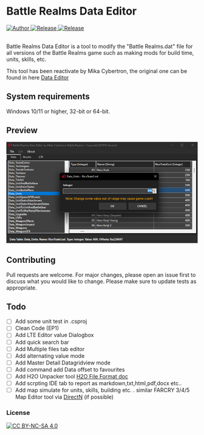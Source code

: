 # Battle Realms Data Editor 

 <a href="https://github.com/MikaCybertron">
    <img alt="Author" src="https://img.shields.io/badge/Author-MikaCybertron-brightgreen?style=for-the-badge">
 </a> 
<a href="https://github.com/MikaCybertron/Battle-Realms-Data-Editor/releases" target="_blank">
    <img alt="Release" src="https://img.shields.io/github/v/release/MikaCybertron/Battle-Realms-Data-Editor?style=for-the-badge">
</a>
<a href="https://github.com/MikaCybertron/Battle-Realms-Data-Editor/releases" target="_blank">
    <img alt="Release" src="https://img.shields.io/github/downloads/MikaCybertron/Battle-Realms-Data-Editor/total?style=for-the-badge">
</a>

[cc-by-nc-sa]: http://creativecommons.org/licenses/by-nc-sa/4.0/
[cc-by-nc-sa-image]: https://licensebuttons.net/l/by-nc-sa/4.0/88x31.png
[cc-by-nc-sa-shield]: https://img.shields.io/badge/License-CC%20BY--NC--SA%204.0-lightgrey.svg
 
<br/>Battle Realms Data Editor is a tool to modify the "Battle Realms.dat" file for all versions of the Battle Realms game such as making mods for build time, units, skills, etc.

This tool has been reactivate by Mika Cybertron, the original one can be found in here [Data Editor](https://www.moddb.com/mods/boltymods-data-editor-for-battle-realms/downloads/boltymods-data-editor-file)

## System requirements

Windows 10/11 or higher, 32-bit or 64-bit.

## Preview
![](https://github.com/MikaCybertron/Battle-Realms-Data-Editor/blob/main/Image/4_dark.png)

## Contributing
Pull requests are welcome. For major changes, please open an issue first to discuss what you would like to change.
Please make sure to update tests as appropriate.

## Todo
- [ ] Add some unit test in .csproj
- [ ] Clean Code (EP1)
- [ ] Add LTE Editor value Dialogbox
- [ ] Add quick search bar
- [ ] Add Multiple files tab editor
- [ ] Add alternating value mode
- [ ] Add Master Detail Datagridview mode
- [ ] Add command add Data offset to favourites
- [ ] Add H2O Unpacker tool [H2O File Format doc](/docs/structure.md)
- [ ] Add scrpting IDE tab to report as markdown,txt,html,pdf,docx etc..
- [ ] Add map simulate for units, skills, building etc. . similar FARCRY 3/4/5 Map Editor tool via [DirectN](https://github.com/smourier/DirectN) (if possible)

### License
[![CC BY-NC-SA 4.0][cc-by-nc-sa-image]][cc-by-nc-sa] 
